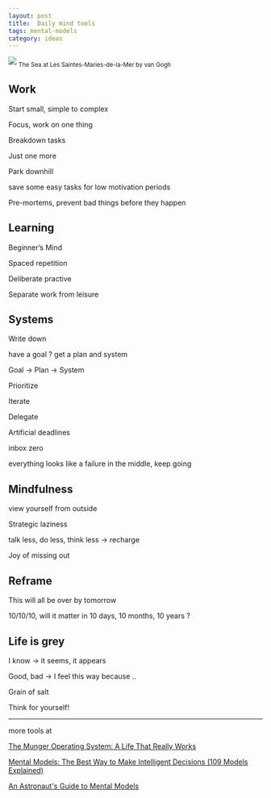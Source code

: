 ```yaml
---
layout: post
title:  Daily mind tools 
tags: mental-models
category: ideas 
---
```


![](https://www.vangoghmuseum.nl/download/6e320ca7-a502-4e56-abde-4222c3332ef4.jpg)
<sub>The Sea at Les Saintes-Maries-de-la-Mer by van Gogh</sub>


## Work

Start small, simple to complex 

Focus, work on one thing 

Breakdown tasks 

Just one more 

Park downhill 

save some easy tasks for low motivation periods 

Pre-mortems, prevent bad things before they happen 

## Learning 

Beginner’s Mind

Spaced repetition 

Deliberate practive 

Separate work from leisure 

## Systems

Write down 

have a goal ? get a plan and system 

Goal -> Plan -> System 

Prioritize 

Iterate

Delegate 

Artificial deadlines

inbox zero 

everything looks like a failure in the middle, keep going 

## Mindfulness

view yourself from outside 

Strategic laziness

talk less, do less, think less -> recharge 

Joy of missing out 

## Reframe

This will all be over by tomorrow 

10/10/10, will it matter in 10 days, 10 months, 10 years ?


## Life is grey 

I know -> it seems, it appears 

Good, bad -> I feel this way because .. 

Grain of salt 

Think for yourself! 

---

more tools at 

[The Munger Operating System: A Life That Really Works](https://fs.blog/2016/04/munger-operating-system/)

[Mental Models: The Best Way to Make Intelligent Decisions (109 Models Explained)](https://fs.blog/mental-models/)

[An Astronaut's Guide to Mental Models](https://fs.blog/2020/02/mental-models-in-space/)
